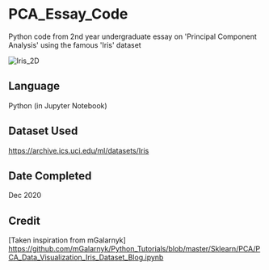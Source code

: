 # PCA_Essay_Code
Python code from 2nd year undergraduate essay on 'Principal Component Analysis' using the famous 'Iris' dataset

![Iris_2D](https://user-images.githubusercontent.com/63045938/102913828-3d967680-4477-11eb-8a9a-f9e06e6f4cfe.jpg)

## Language
Python (in Jupyter Notebook)

## Dataset Used
https://archive.ics.uci.edu/ml/datasets/Iris

## Date Completed
Dec 2020

## Credit
[Taken inspiration from mGalarnyk] 
https://github.com/mGalarnyk/Python_Tutorials/blob/master/Sklearn/PCA/PCA_Data_Visualization_Iris_Dataset_Blog.ipynb
